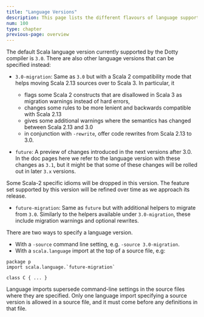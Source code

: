 ```yaml
---
title: "Language Versions"
description: This page lists the different flavours of language supported by the Scala 3 compiler.
num: 100
type: chapter
previous-page: overview
---
```


<!-- THIS FILE HAS BEEN GENERATED BY SCALADOC PREPROCESSOR. NOTE THAT ANY CHANGES TO THIS FILE CAN BE OVERRIDEN IN THE FUTURE -->

The default Scala language version currently supported by the Dotty compiler is `3.0`. There are also other language versions that can be specified instead:

- `3.0-migration`: Same as `3.0` but with a Scala 2 compatibility mode that helps moving Scala 2.13 sources over to Scala 3. In particular, it

  - flags some Scala 2 constructs that are disallowed in Scala 3 as migration warnings instead of hard errors,
  - changes some rules to be more lenient and backwards compatible with Scala 2.13
  - gives some additional warnings where the semantics has changed between Scala 2.13 and 3.0
  - in conjunction with `-rewrite`, offer code rewrites from Scala 2.13 to 3.0.
- `future`: A preview of changes introduced in the next versions after 3.0. In the doc pages here we refer to the language version with these changes as `3.1`, but it might be that some of these changes will be rolled out in later `3.x` versions.

Some Scala-2 specific idioms will be dropped in this version. The feature set supported by this version will be refined over time  as we approach its release.

- `future-migration`: Same as `future` but with additional helpers to migrate from `3.0`. Similarly to the helpers available under `3.0-migration`, these include migration warnings and optional rewrites.

There are two ways to specify a language version.

- With a `-source` command line setting, e.g. `-source 3.0-migration`.
- With a `scala.language` import at the top of a source file, e.g:

<div class="snippet" ><div class="buttons"></div><pre><code class="language-scala"><span id="0" class="" >package p
</span><span id="1" class="" >import scala.language.`future-migration`
</span><span id="2" class="" >
</span><span id="3" class="" >class C { ... }
</span></code></pre></div>Language imports supersede command-line settings in the source files where they are specified. Only one language import specifying a source version is allowed in a source file, and it must come before any definitions in that file.
